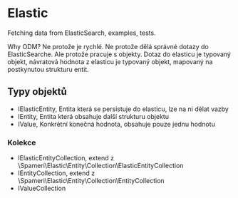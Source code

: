 
# Elastic
Fetching data from ElasticSearch, examples, tests.

Why ODM?
Ne protože je rychlé.
Ne protože dělá správné dotazy do ElasticSearche.
Ale protože pracuje s objekty. Dotaz do elasticu je typovaný objekt, 
návratová hodnota z elasticu je typovaný objekt, mapovaný na postkynutou strukturu entit.

## Typy objektů

- IElasticEntity, Entita která se persistuje do elasticu, lze na ni dělat vazby
- IEntity, Entita která obsahuje další strukturu objektu
- IValue, Konkrétní konečná hodnota, obsahuje pouze jednu hodnotu

### Kolekce

- IElasticEntityCollection, extend z \Spameri\Elastic\Entity\Collection\ElasticEntityCollection
- IEntityCollection, extend z \Spameri\Elastic\Entity\Collection\EntityCollection
- IValueCollection


